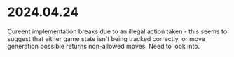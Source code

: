 # 2024.04.24
Cureent implementation breaks due to an illegal action taken - this seems to suggest that either game state isn't being
  tracked correctly, or move generation possible returns non-allowed moves. Need to look into.
